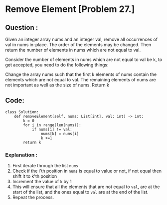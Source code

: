# Remove Element [Problem 27.]

## Question :

Given an integer array nums and an integer val, remove all occurrences of val in nums in-place. The order of the elements may be changed. Then return the number of elements in nums which are not equal to val.

Consider the number of elements in nums which are not equal to val be k, to get accepted, you need to do the following things:

Change the array nums such that the first k elements of nums contain the elements which are not equal to val. The remaining elements of nums are not important as well as the size of nums.
Return k

## Code:

``` 
class Solution:
    def removeElement(self, nums: List[int], val: int) -> int:
        k = 0
        for i in range(len(nums)):
            if nums[i] != val:
                nums[k] = nums[i]
                k +=1
        return k
```
### Explanation :

1. First iterate through the list `nums`
2. Check if the i'th position in `nums` is equal to value or not, if not equal then shift it to k'th position
3. Increment the value of `k` by 1
4. This will ensure that all the elements that are not equal to `val`, are at the start of the list, and the ones equal to `val` are at the end of the list.
5. Repeat the process.